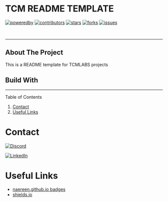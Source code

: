 # TCM README TEMPLATE

<!-- Project badges -->
[![poweredby][powered-by-shield]][company-url]
[![contributors][github-contributors-shield]][github-contributors-url]
[![stars][github-stars-shield]][github-stars-url]
[![forks][github-forks-shield]][github-forks-url]
[![issues][github-issues-shield]][github-issues-url]

<!-- Project logo -->
<!-- PROJECT LOGO -->
<br />
<div align="center">
  <a href="#">
    <!-- <img src="" alt="Logo" width="80" height="80"> -->
  </a>
</div>

---
## About The Project
This is a README template for TCMLABS projects

## Build With

---

<!-- TABLE OF CONTENTS -->

<div>
  Table of Contents
  <ol>
    <!-- Add your sections here -->
    <!-- Examples -->
    <!-- <li><a href="#getting-started">Getting Started</a></li> -->
    <!-- <li><a href="#usage">Usage</a></li> -->
    <!-- <li><a href="#roadmap">Roadmap</a></li> -->
    <!-- <li><a href="#contributing">Contributing</a></li> -->
    <li><a href="#contact">Contact</a></li>
    <li><a href="#useful-links">Useful Links</a></li>
  </ol>
</div>

# Contact
[![Discord][discord-shield]][discord-url]

[![LinkedIn][linkedin-shield]][linkedin-url]


# Useful Links
<ul>
<li><a href="https://naereen.github.io/badges/">naereen.github.io badges</a></li>
<li><a href="https://shields.io/">shields.io</a></li>
</ul>


<!-- MARKDOWN LINKS & IMAGES -->
<!-- Replace "tcmlabs/readme" with your TCM repository -->

<!-- GitHub -->
[github-stars-shield]: https://img.shields.io/github/stars/tcmlabs/readme?color=yellow&style=for-the-badge&logo=GitHub
[github-stars-url]: https://github.com/tcmlabs/readme/stargazers
[github-contributors-shield]: https://img.shields.io/github/contributors/tcmlabs/readme?style=for-the-badge&logo=github&color=blue
[github-contributors-url]: https://github.com/tcmlabs/readme/graphs/contributors
[github-forks-shield]: https://img.shields.io/github/forks/tcmlabs/readme?style=for-the-badge&logo=github&color=blue
[github-forks-url]: https://github.com/tcmlabs/readme/network/members
[github-issues-shield]: https://img.shields.io/github/issues/tcmlabs/readme?style=for-the-badge&logo=github&color=red
[github-issues-url]: https://github.com/tcmlabs/readme/issues

<!-- Company: TCM -->
[powered-by-shield]: https://img.shields.io/badge/powered%20by-tcm-blue?style=for-the-badge
[discord-shield]: https://img.shields.io/discord/809401742843314188?color=violet&label=discord&logo=discord&logoColor=white&style=for-the-badge
[discord-url]: https://discord.gg/7U3Pt5G22S
[linkedin-shield]: https://img.shields.io/badge/linkedin-tcmlabs-blue?style=for-the-badge&logo=linkedin
[linkedin-url]: https://www.linkedin.com/company/tcmlabs
[company-url]: https://www.tcmlabs.fr
